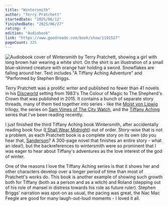```yaml
---
title: "Wintersmith"
author: "Terry Pratchett"
startedDate: "2025/06/12"
finishedDate: "2025/06/27"
rating: 4
edition: "Audiobook"
link: "https://www.goodreads.com/book/show/1191527"
pageCount: 325
---
```


![Audiobook cover of Wintersmith by Terry Pratchett, showing a girl with long brown hair wearing a white shirt. On the shirt is an illustration of a small blue-skinned creature with orange hair holding a sword. Snowflakes are falling around her. Text includes "A Tiffany Aching Adventure" and "Performed by Stephen Briggs.](https://images-na.ssl-images-amazon.com/images/S/compressed.photo.goodreads.com/books/1355129857i/13619972.jpg)


Terry Pratchett was a prolific writer and published no fewer than 41 novels in his [Discworld][discworld] setting from 1983's The Colour of Magic to The Shepherd's Crown that was published in 2015. It contains a bunch of separate story threads, many of them tied together into series - like the [Moist von Lipwig][lipwig] trilogy, the series on [Sam Vimes of The City Watch][vimes], and the [Tiffany Aching][aching] series that I've been reading recently.

I just finished the third Tiffany Aching book Wintersmith, after accidentally reading book four ([I Shall Wear Midnight][aching4]) out of order. Story-wise that is not a problem, as each Pratchett book is a complete story on its own (do you hear that, [Sanderson][sanderson]? A 300-page novel that finishes an entire story - what an idea!), but the backreferences to wintersmith were so prominent that I was eager to hear about Tiffany's adventures as the love interest of the god of winter.

One of the reasons I love the Tiffany Aching series is that it shows her and other characters develop over a longer period of time than most of Pratchett's works do. This book is another example of showing such growth both for Tiffany (both as a person and as a witch) and Roland (stepping out of his role of mansel in distress towards his role as future ruler). Stephen Briggs' narration was spot-on as usual, the pacing was great, the Nac Mac Feegle are good for many laugh-out-loud moments - I loved it all.

[discworld]: https://www.goodreads.com/series/40650-discworld
[lipwig]: https://www.goodreads.com/series/128727-discworld---moist-von-lipwig
[vimes]: https://www.goodreads.com/series/106221-discworld---ankh-morpork-city-watch
[aching]: https://www.goodreads.com/series/96852-discworld---tiffany-aching
[aching4]: /books/i-shall-wear-midnight---terry-pratchett
[sanderson]: https://www.goodreads.com/author/show/38550.Brandon_Sanderson